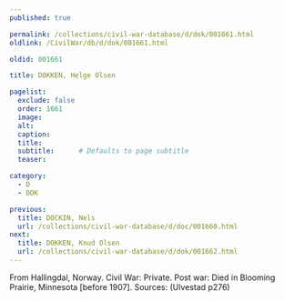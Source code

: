 ```yaml
---
published: true

permalink: /collections/civil-war-database/d/dok/001661.html
oldlink: /CivilWar/db/d/dok/001661.html

oldid: 001661

title: DOKKEN, Helge Olsen

pagelist:
  exclude: false
  order: 1661
  image: 
  alt:
  caption:
  title:
  subtitle:      # Defaults to page subtitle
  teaser:

category: 
  - D 
  - DOK

previous:
  title: DOCKIN, Nels
  url: /collections/civil-war-database/d/doc/001660.html  
next:
  title: DOKKEN, Knud Olsen
  url: /collections/civil-war-database/d/dok/001662.html   
---
```

From Hallingdal, Norway. Civil War: Private. Post war: Died in Blooming Prairie, Minnesota [before 1907]. Sources: (Ulvestad p276)
